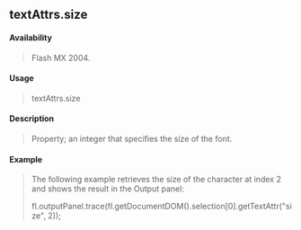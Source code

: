 ## textAttrs.size

#### Availability

> Flash MX 2004.

#### Usage

> textAttrs.size

#### Description

> Property; an integer that specifies the size of the font.

#### Example

> The following example retrieves the size of the character at index 2 and shows the result in the Output panel:
>
> fl.outputPanel.trace(fl.getDocumentDOM().selection\[0\].getTextAttr("size", 2));

